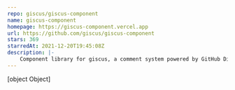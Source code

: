 ```yaml
---
repo: giscus/giscus-component
name: giscus-component
homepage: https://giscus-component.vercel.app
url: https://github.com/giscus/giscus-component
stars: 369
starredAt: 2021-12-20T19:45:08Z
description: |-
    Component library for giscus, a comment system powered by GitHub Discussions.
---
```


[object Object]
